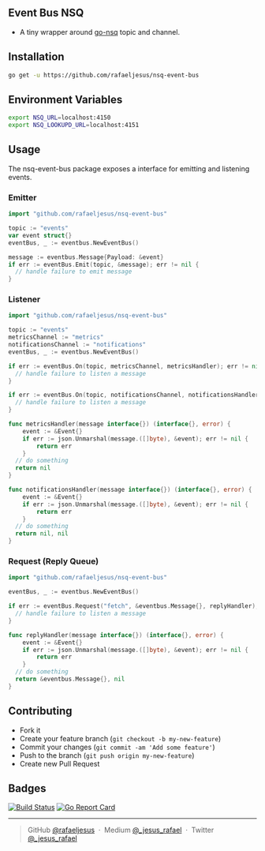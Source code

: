 ## Event Bus NSQ

* A tiny wrapper around [go-nsq](https://github.com/nsqio/go-nsq) topic and channel.

## Installation
```bash
go get -u https://github.com/rafaeljesus/nsq-event-bus
```

## Environment Variables
```bash
export NSQ_URL=localhost:4150
export NSQ_LOOKUPD_URL=localhost:4151
```

## Usage
The nsq-event-bus package exposes a interface for emitting and listening events.

### Emitter
```go
import "github.com/rafaeljesus/nsq-event-bus"

topic := "events"
var event struct{}
eventBus, _ := eventbus.NewEventBus()

message := eventbus.Message{Payload: &event}
if err := eventBus.Emit(topic, &message); err != nil {
  // handle failure to emit message
}

```

### Listener
```go
import "github.com/rafaeljesus/nsq-event-bus"

topic := "events"
metricsChannel := "metrics"
notificationsChannel := "notifications"
eventBus, _ := eventbus.NewEventBus()

if err := eventBus.On(topic, metricsChannel, metricsHandler); err != nil {
  // handle failure to listen a message
}

if err := eventBus.On(topic, notificationsChannel, notificationsHandler); err != nil {
  // handle failure to listen a message
}

func metricsHandler(message interface{}) (interface{}, error) {
	event := &Event{}
	if err := json.Unmarshal(message.([]byte), &event); err != nil {
		return err
	}
  // do something
  return nil
}

func notificationsHandler(message interface{}) (interface{}, error) {
	event := &Event{}
	if err := json.Unmarshal(message.([]byte), &event); err != nil {
		return err
	}
  // do something
  return nil, nil
}

```

### Request (Reply Queue)
```go
import "github.com/rafaeljesus/nsq-event-bus"

eventBus, _ := eventbus.NewEventBus()

if err := eventBus.Request("fetch", &eventbus.Message{}, replyHandler); err != nil {
  // handle failure to listen a message
}

func replyHandler(message interface{}) (interface{}, error) {
	event := &Event{}
	if err := json.Unmarshal(message.([]byte), &event); err != nil {
		return err
	}
  // do something
  return &eventbus.Message{}, nil
}
```

## Contributing
- Fork it
- Create your feature branch (`git checkout -b my-new-feature`)
- Commit your changes (`git commit -am 'Add some feature'`)
- Push to the branch (`git push origin my-new-feature`)
- Create new Pull Request

## Badges

[![Build Status](https://circleci.com/gh/rafaeljesus/nsq-event-bus.svg?style=svg)](https://circleci.com/gh/rafaeljesus/nsq-event-bus)
[![Go Report Card](https://goreportcard.com/badge/github.com/rafaeljesus/nsq-event-bus)](https://goreportcard.com/report/github.com/rafaeljesus/nsq-event-bus)

---

> GitHub [@rafaeljesus](https://github.com/rafaeljesus) &nbsp;&middot;&nbsp;
> Medium [@_jesus_rafael](https://medium.com/@_jesus_rafael) &nbsp;&middot;&nbsp;
> Twitter [@_jesus_rafael](https://twitter.com/_jesus_rafael)
